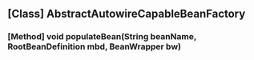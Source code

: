 ## [Class] AbstractAutowireCapableBeanFactory
 
### [Method] void populateBean(String beanName, RootBeanDefinition mbd, BeanWrapper bw)